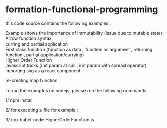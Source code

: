 # formation-functional-programming
 this code source contains the following examples :  
  <p>
Example shows the importance of immutability (issue due to mutable state)<br>
Arrow function syntax<br />
curring and partial application<br />
First class function (function as data , function as argument , returning function , partial application/currying)<br>
Higher Order Function <br>
javascript tricks (init param at call , init param with spread operator)<br>
importing svg as a react component<br></p>
re-creating map function<br>

To run the examples on nodejs, please run the following commands:

1/ npm install 

2/ for executing a file for example :

3/ npx babel-node HigherOrderFunction.js

